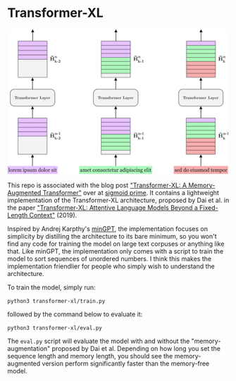 # Transformer-XL

![Model architecture](xl.png)

This repo is associated with the blog post ["Transformer-XL: A Memory-Augmented Transformer"](https://sigmoidprime.com/post/transformer-xl) over at [sigmoid prime](https://sigmoidprime.com/). It contains a lightweight implementation of the Transformer-XL architecture, proposed by Dai et al. in the paper ["Transformer-XL: Attentive Language Models Beyond a Fixed-Length Context"](https://arxiv.org/abs/1901.02860) (2019).

Inspired by Andrej Karpthy's [minGPT](https://github.com/karpathy/minGPT), the implementation focuses on simplicity by distilling the architecture to its bare minimum, so you won't find any code for training the model on large text corpuses or anything like that. Like minGPT, the implementation only comes with a script to train the model to sort sequences of unordered numbers. I think this makes the implementation friendlier for people who simply wish to understand the architecture.

To train the model, simply run:

```
python3 transformer-xl/train.py
```

followed by the command below to evaluate it:

```
python3 transformer-xl/eval.py
```

The `eval.py` script will evaluate the model with and without the "memory-augmentation" proposed by Dai et al. Depending on how long you set the sequence length and memory length, you should see the memory-augmented version perform significantly faster than the memory-free model.
